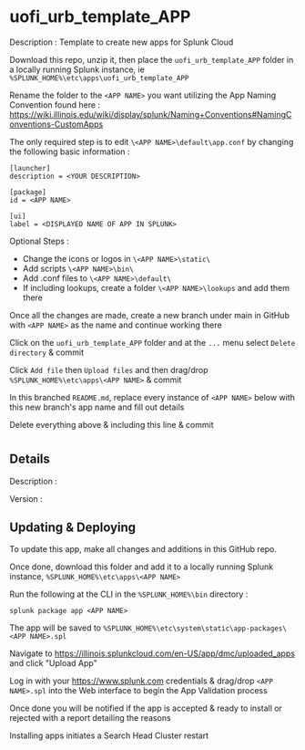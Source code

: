 # uofi_urb_template_APP
Description : Template to create new apps for Splunk Cloud

Download this repo, unzip it, then place the `uofi_urb_template_APP` folder in a locally running Splunk instance, ie `%SPLUNK_HOME%\etc\apps\uofi_urb_template_APP`

Rename the folder to the `<APP NAME>` you want utilizing the App Naming Convention found here : https://wiki.illinois.edu/wiki/display/splunk/Naming+Conventions#NamingConventions-CustomApps

The only required step is to edit `\<APP NAME>\default\app.conf` by changing the following basic information :
```     
[launcher]
description = <YOUR DESCRIPTION>

[package]
id = <APP NAME>
      
[ui]
label = <DISPLAYED NAME OF APP IN SPLUNK>
```
Optional Steps :

- Change the icons or logos in `\<APP NAME>\static\`
- Add scripts `\<APP NAME>\bin\`
- Add .conf files to `\<APP NAME>\default\`
- If including lookups, create a folder `\<APP NAME>\lookups` and add them there

Once all the changes are made, create a new branch under main in GitHub with `<APP NAME>` as the name and continue working there

Click on the `uofi_urb_template_APP` folder and at the `...` menu select `Delete directory` & commit

Click `Add file` then `Upload files` and then drag/drop `%SPLUNK_HOME%\etc\apps\<APP NAME>` & commit
	
In this branched `README.md`, replace every instance of `<APP NAME>` below with this new branch's app name and fill out details

Delete everything above & including this line & commit

# <APP NAME>
## Details
Description : 

Version : 

## Updating & Deploying
To update this app, make all changes and additions in this GitHub repo.

Once done, download this folder and add it to a locally running Splunk instance, `%SPLUNK_HOME%\etc\apps\<APP NAME>`

Run the following at the CLI in the `%SPLUNK_HOME%\bin` directory :
```
splunk package app <APP NAME>
```  
The app will be saved to `%SPLUNK_HOME%\etc\system\static\app-packages\<APP NAME>.spl`

Navigate to https://illinois.splunkcloud.com/en-US/app/dmc/uploaded_apps and click "Upload App"
    
Log in with your https://www.splunk.com credentials & drag/drop `<APP NAME>.spl` into the Web interface to begin the App Validation process

Once done you will be notified if the app is accepted & ready to install or rejected with a report detailing the reasons

Installing apps initiates a Search Head Cluster restart
